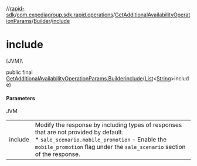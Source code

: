 //[rapid-sdk](../../../../index.md)/[com.expediagroup.sdk.rapid.operations](../../index.md)/[GetAdditionalAvailabilityOperationParams](../index.md)/[Builder](index.md)/[include](include.md)

# include

[JVM]\

public final [GetAdditionalAvailabilityOperationParams.Builder](index.md)[include](include.md)([List](https://docs.oracle.com/javase/8/docs/api/java/util/List.html)&lt;[String](https://docs.oracle.com/javase/8/docs/api/java/lang/String.html)&gt;include)

#### Parameters

JVM

| | |
|---|---|
| include | Modify the response by including types of responses that are not provided by default.<br> * `sale_scenario.mobile_promotion` - Enable the `mobile_promotion` flag under the `sale_scenario` section of the response. |
